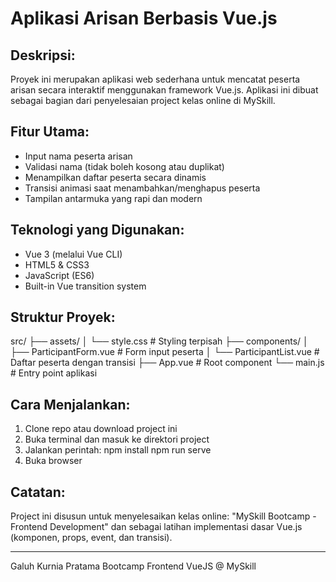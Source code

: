 Aplikasi Arisan Berbasis Vue.js
================================

Deskripsi:
----------
Proyek ini merupakan aplikasi web sederhana untuk mencatat peserta arisan secara interaktif
menggunakan framework Vue.js. Aplikasi ini dibuat sebagai bagian dari penyelesaian project 
kelas online di MySkill.

Fitur Utama:
------------
- Input nama peserta arisan
- Validasi nama (tidak boleh kosong atau duplikat)
- Menampilkan daftar peserta secara dinamis
- Transisi animasi saat menambahkan/menghapus peserta
- Tampilan antarmuka yang rapi dan modern

Teknologi yang Digunakan:
--------------------------
- Vue 3 (melalui Vue CLI)
- HTML5 & CSS3
- JavaScript (ES6)
- Built-in Vue transition system

Struktur Proyek:
----------------
src/
├── assets/
│   └── style.css               # Styling terpisah
├── components/
│   ├── ParticipantForm.vue     # Form input peserta
│   └── ParticipantList.vue     # Daftar peserta dengan transisi
├── App.vue                     # Root component
└── main.js                     # Entry point aplikasi

Cara Menjalankan:
-----------------
1. Clone repo atau download project ini
2. Buka terminal dan masuk ke direktori project
3. Jalankan perintah:
   npm install
   npm run serve
4. Buka browser

Catatan:
--------
Project ini disusun untuk menyelesaikan kelas online:
"MySkill Bootcamp - Frontend Development"
dan sebagai latihan implementasi dasar Vue.js (komponen, props, event, dan transisi).

---

Galuh Kurnia Pratama
Bootcamp Frontend VueJS @ MySkill
